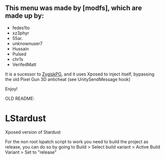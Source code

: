 ## This menu was made by [modfs], which are made up by:

- fedes1to
- xz3phyr
- 55ar.
- unknownuser7
- Hussain
- Pulsed
- chr1s
- VerifedMatt


It is a sucessor to [ZygiskPG](https://github.com/fedes1to/ZygiskPG), and it uses Xposed to inject itself, bypassing the old Pixel Gun 3D anticheat (see UnitySendMessage hook)

Enjoy!


OLD README:
# LStardust
 Xposed version of Stardust

 For the non root lspatch script to work you need to build the project as release, you can do so by going to Build > Select build variant > Active Build Variant > Set to "release"
